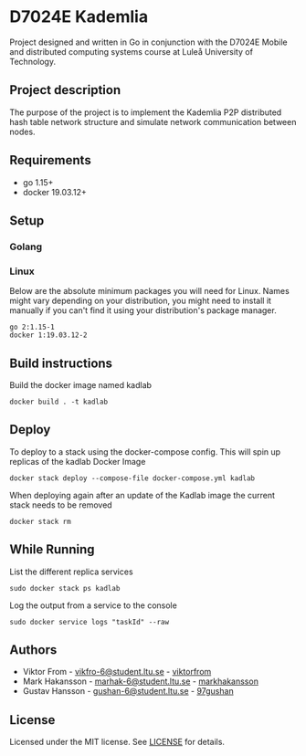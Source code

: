 # D7024E Kademlia 
Project designed and written in Go in conjunction with the D7024E Mobile and distributed computing systems course at Luleå University of Technology.

## Project description
The purpose of the project is to implement the Kademlia P2P distributed hash table network structure and simulate network communication between nodes.

## Requirements
* go 1.15+
* docker 19.03.12+

## Setup

### Golang 

### Linux
Below are the absolute minimum packages you will need for Linux. Names might vary depending on your distribution, you might need to install it manually if you can't find it using your distribution's package manager.
```
go 2:1.15-1
docker 1:19.03.12-2
```


## Build instructions
Build the docker image named kadlab
```
docker build . -t kadlab
```
## Deploy
To deploy to a stack using the docker-compose config. This will spin up replicas of the kadlab Docker Image
```
docker stack deploy --compose-file docker-compose.yml kadlab
```

When deploying again after an update of the Kadlab image the current stack needs to be removed
```
docker stack rm
```

## While Running
List the different replica services
```
sudo docker stack ps kadlab 
```

Log the output from a service to the console
```
sudo docker service logs "taskId" --raw
```


## Authors
* Viktor From - vikfro-6@student.ltu.se - [viktorfrom](https://github.com/viktorfrom)
* Mark Hakansson - marhak-6@student.ltu.se - [markhakansson](https://github.com/markhakansson)
* Gustav Hansson - gushan-6@student.ltu.se - [97gushan](https://github.com/97gushan)

## License
Licensed under the MIT license. See [LICENSE](LICENSE) for details.
